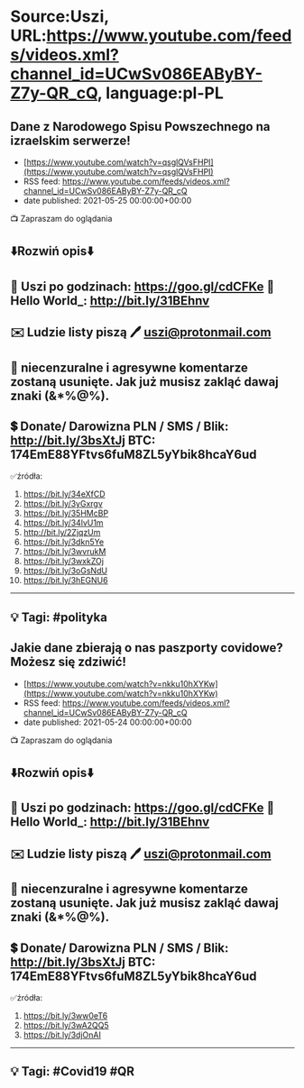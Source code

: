 # Source:Uszi, URL:https://www.youtube.com/feeds/videos.xml?channel_id=UCwSv086EAByBY-Z7y-QR_cQ, language:pl-PL

## Dane z Narodowego Spisu Powszechnego na izraelskim serwerze!
 - [https://www.youtube.com/watch?v=qsglQVsFHPI](https://www.youtube.com/watch?v=qsglQVsFHPI)
 - RSS feed: https://www.youtube.com/feeds/videos.xml?channel_id=UCwSv086EAByBY-Z7y-QR_cQ
 - date published: 2021-05-25 00:00:00+00:00

📺 Zapraszam do oglądania

⬇️Rozwiń opis⬇️
------------------------------------------------------------
👀 Uszi po godzinach: https://goo.gl/cdCFKe
👀 Hello World_: http://bit.ly/31BEhnv
------------------------------------------------------------
✉️ Ludzie listy piszą 
🖊️ uszi@protonmail.com
------------------------------------------------------------
👺 niecenzuralne i agresywne komentarze zostaną usunięte.  Jak już musisz zakląć dawaj znaki (&*%@%).
------------------------------------------------------------
💲 Donate/ Darowizna
PLN / SMS / Blik: http://bit.ly/3bsXtJj
BTC: 174EmE88YFtvs6fuM8ZL5yYbik8hcaY6ud
-------------------------------------------------------------
✅źródła:
1. https://bit.ly/34eXfCD
2. https://bit.ly/3yGxrgv
3. https://bit.ly/35HMcBP
4. https://bit.ly/34lvU1m
5. http://bit.ly/2ZjqzUm
6. https://bit.ly/3dkn5Ye
7. https://bit.ly/3wvrukM
8. https://bit.ly/3wxkZOj
9. https://bit.ly/3oGsNdU
10. https://bit.ly/3hEGNU6
---------------------------------------------------------------
💡 Tagi: #polityka
--------------------------------------------------------------

## Jakie dane zbierają o nas paszporty covidowe? Możesz się zdziwić!
 - [https://www.youtube.com/watch?v=nkku10hXYKw](https://www.youtube.com/watch?v=nkku10hXYKw)
 - RSS feed: https://www.youtube.com/feeds/videos.xml?channel_id=UCwSv086EAByBY-Z7y-QR_cQ
 - date published: 2021-05-24 00:00:00+00:00

📺 Zapraszam do oglądania

⬇️Rozwiń opis⬇️
------------------------------------------------------------
👀 Uszi po godzinach: https://goo.gl/cdCFKe
👀 Hello World_: http://bit.ly/31BEhnv
------------------------------------------------------------
✉️ Ludzie listy piszą 
🖊️ uszi@protonmail.com
------------------------------------------------------------
👺 niecenzuralne i agresywne komentarze zostaną usunięte.  Jak już musisz zakląć dawaj znaki (&*%@%).
------------------------------------------------------------
💲 Donate/ Darowizna
PLN / SMS / Blik: http://bit.ly/3bsXtJj
BTC: 174EmE88YFtvs6fuM8ZL5yYbik8hcaY6ud
-------------------------------------------------------------
✅źródła:
1. https://bit.ly/3ww0eT6
2. https://bit.ly/3wA2QQ5
3. https://bit.ly/3djOnAI
---------------------------------------------------------------
💡 Tagi: #Covid19 #QR
--------------------------------------------------------------

